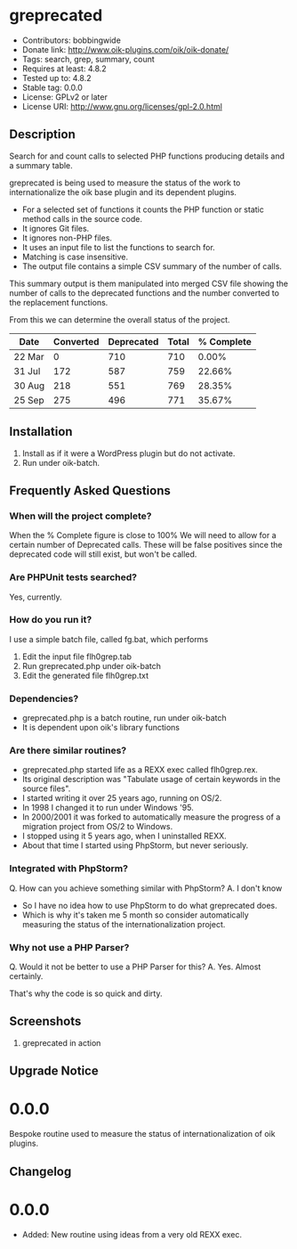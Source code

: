 # greprecated 
* Contributors: bobbingwide
* Donate link: http://www.oik-plugins.com/oik/oik-donate/
* Tags: search, grep, summary, count
* Requires at least: 4.8.2
* Tested up to: 4.8.2
* Stable tag: 0.0.0
* License: GPLv2 or later
* License URI: http://www.gnu.org/licenses/gpl-2.0.html

## Description 

Search for and count calls to selected PHP functions producing details and a summary table.


greprecated is being used to measure the status of the work to internationalize the oik base plugin and its dependent plugins.

- For a selected set of functions it counts the PHP function or static method calls in the source code.
- It ignores Git files.
- It ignores non-PHP files.
- It uses an input file to list the functions to search for.
- Matching is case insensitive.
- The output file contains a simple CSV summary of the number of calls.

This summary output is them manipulated into merged CSV file showing the number of calls to the deprecated functions
and the number converted to the replacement functions.

From this we can determine the overall status of the project.

Date   | Converted | Deprecated | Total | % Complete
------ | --------- | ---------- | ----- | ----------
22 Mar |	0        | 710       |	710   |	0.00%
31 Jul |	172	     | 587        |	759   |	22.66%
30 Aug |	218	     | 551        | 769	  | 28.35%
25 Sep |	275	     | 496        | 771   |	35.67%


## Installation 
1. Install as if it were a WordPress plugin but do not activate.
1. Run under oik-batch.

## Frequently Asked Questions 
### When will the project complete? 
When the % Complete figure is close to 100%
We will need to allow for a certain number of Deprecated calls.
These will be false positives since the deprecated code will still exist, but won't be called.

### Are PHPUnit tests searched? 
Yes, currently.

### How do you run it? 
I use a simple batch file, called fg.bat, which performs

1. Edit the input file flh0grep.tab
2. Run greprecated.php under oik-batch
3. Edit the generated file flh0grep.txt


### Dependencies? 

- greprecated.php is a batch routine, run under oik-batch
- It is dependent upon oik's library functions

### Are there similar routines? 

- greprecated.php started life as a REXX exec called flh0grep.rex.
- Its original description was "Tabulate usage of certain keywords in the source files".
- I started writing it over 25 years ago, running on OS/2.
- In 1998 I changed it to run under Windows '95.
- In 2000/2001 it was forked to automatically measure the progress of a migration project from OS/2 to Windows.
- I stopped using it 5 years ago, when I uninstalled REXX.
- About that time I started using PhpStorm, but never seriously.


### Integrated with PhpStorm? 
Q. How can you achieve something similar with PhpStorm?
A. I don't know

- So I have no idea how to use PhpStorm to do what greprecated does.
- Which is why it's taken me 5 month so consider automatically measuring the status of the internationalization project.

### Why not use a PHP Parser? 
Q. Would it not be better to use a PHP Parser for this?
A. Yes. Almost certainly.

That's why the code is so quick and dirty.


## Screenshots 
1. greprecated in action

## Upgrade Notice 
# 0.0.0 
Bespoke routine used to measure the status of internationalization of oik plugins.

## Changelog 
# 0.0.0 
* Added: New routine using ideas from a very old REXX exec.

